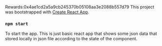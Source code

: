 Rewards:0x4ae1cd2a5a9cb245370b05108aa3e2088b557d79
This project was bootstrapped with [Create React App](https://github.com/facebook/create-react-app).


### `npm start`

To start the app.
This is just basic react app that shows some json data that stored locally in json file according to the state of the component.


